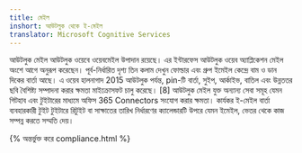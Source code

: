```yaml
---
title: মেইল
inshort: আউটলুক থেকে ই-মেইল
translator: Microsoft Cognitive Services
---
```


আউটলুক মেইল আউটলুক ওয়েবে ওয়েবমেইল উপাদান রয়েছে। এর ইন্টারফেস আউটলুক ওয়েব অ্যাপ্লিকেশন মেইল অংশে আগে অনুরূপ করেছেন। পূর্ব-নির্ধারিত দৃশ্য তিন কলাম দেখুন ফোল্ডার এবং গ্রুপ ইমেইল কেন্দ্রে বাম ও ডান দিকের বার্তা আছে। এ ওয়েব হালনাগাদ 2015 আউটলুক পর্যন্ত, pin-টি বার্তা, সুইপ, আর্কাইভ, বাতিল এবং উন্নততর ছবি বৈশিষ্ট্য সম্পাদনা করার ক্ষমতা মাইক্রোসফট চালু করেছে। [8] আউটলুক মেইল যুক্ত অন্যান্য সেবা সমূহ যেমন গিটহাব এবং টুইটারের মাধ্যমে অফিস 365 Connectors সংযোগ করার ক্ষমতা। কার্যকর ই-মেইল বার্তা ব্যবহারকারী টুইট টুইটারে রিটুইট বা সাক্ষাতের তারিখ নির্ধারণের ক্যালেন্ডারটি উপরে যেমন ইমেইল, ভেতর থেকে কাজ সম্পন্ন করতে সম্মতি দেয়। 

{% অন্তর্ভুক্ত করে compliance.html %}



